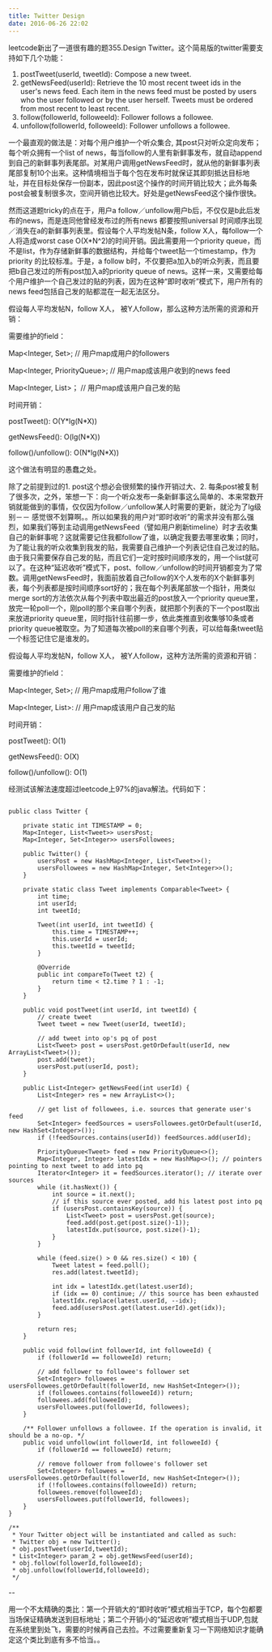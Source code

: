 ```yaml
---
title: Twitter Design
date: 2016-06-26 22:02
---
```


leetcode新出了一道很有趣的题355.Design Twitter。这个简易版的twitter需要支持如下几个功能：

1. postTweet(userId, tweetId): Compose a new tweet.
2. getNewsFeed(userId): Retrieve the 10 most recent tweet ids in the user's news feed. Each item in the news feed must be posted by users who the user followed or by the user herself. Tweets must be ordered from most recent to least recent.
3. follow(followerId, followeeId): Follower follows a followee.
4. unfollow(followerId, followeeId): Follower unfollows a followee.

一个最直观的做法是：对每个用户维护一个听众集合, 其post只对听众定向发布； 每个听众拥有一个list of news，每当follow的人里有新鲜事发布，就自动append到自己的新鲜事列表尾部。对某用户调用getNewsFeed时，就从他的新鲜事列表尾部复制10个出来。这种情境相当于每个包在发布时就保证其即刻抵达目标地址，并在目标处保存一份副本，因此post这个操作的时间开销比较大；此外每条post会被复制很多次，空间开销也比较大。好处是getNewsFeed这个操作很快。

然而这道题tricky的点在于，用户a follow／unfollow用户b后，不仅仅是b此后发布的news，而是连同他曾经发布过的所有news 都要按照universal 时间顺序出现／消失在a的新鲜事列表里。假设每个人平均发帖N条，follow X人，每follow一个人将造成worst case O(X*N^2)的时间开销。因此需要用一个priority queue，而不是list，作为存储新鲜事的数据结构，并给每个tweet贴一个timestamp，作为priority 的比较标准。于是，a follow b时，不仅要把a加入b的听众列表，而且要把b自己发过的所有post加入a的priority queue of news。这样一来，又需要给每个用户维护一个自己发过的贴的列表，因为在这种“即时收听”模式下，用户所有的news feed包括自己发的贴都混在一起无法区分。

假设每人平均发帖N，follow X人， 被Y人follow，那么这种方法所需的资源和开销：

需要维护的field：

Map<Integer, Set<Integer>>; // 用户map成用户的followers

Map<Integer, PriorityQueue<Tweet>>; // 用户map成该用户收到的news feed

Map<Integer, List<Integer>>； // 用户map成该用户自己发的贴

时间开销：

postTweet(): O(Y\*lg(N\*X))

getNewsFeed(): O(lg(N\*X))

follow()/unfollow(): O(N\*lg(N\*X))


这个做法有明显的愚蠢之处。

除了之前提到过的1. post这个想必会很频繁的操作开销过大、2. 每条post被复制了很多次，之外，笨想一下：向一个听众发布一条新鲜事这么简单的、本来常数开销就能做到的事情，仅仅因为follow／unfollow某人时需要的更新，就沦为了lg级别－－ 感觉很不划算啊。。所以如果我的用户对“即时收听”的需求并没有那么强烈，如果我们等到主动调用getNewsFeed（譬如用户刷新timeline）时才去收集自己的新鲜事呢？这就需要记住我都follow了谁，以确定我要去哪里收集；同时，为了能让我的听众收集到我发的贴，我需要自己维护一个列表记住自己发过的贴。由于我只需要保存自己发的贴，而且它们一定时按时间顺序发的，用一个list就可以了。在这种“延迟收听”模式下，post、follow／unfollow的时间开销都变为了常数。调用getNewsFeed时，我面前放着自己follow的X个人发布的X个新鲜事列表，每个列表都是按时间顺序sort好的；我在每个列表尾部放一个指针，用类似merge sort的方法依次从每个列表中取出最近的post放入一个priority queue里，放完一轮poll一个，刚poll的那个来自哪个列表，就把那个列表的下一个post取出来放进priority queue里，同时指针往前挪一步，依此类推直到收集够10条或者priority queue被取空。为了知道每次被poll的来自哪个列表，可以给每条tweet贴一个标签记住它是谁发的。

假设每人平均发帖N，follow X人， 被Y人follow，这种方法所需的资源和开销：

需要维护的field：

Map<Integer, Set<Integer>>; // 用户map成用户follow了谁

Map<Integer, List<Integer>>: // 用户map成该用户自己发的贴

时间开销：

postTweet(): O(1)

getNewsFeed(): O(X)

follow()/unfollow(): O(1)

经测试该解法速度超过leetcode上97%的java解法。代码如下：


```

public class Twitter {
    
    private static int TIMESTAMP = 0;
    Map<Integer, List<Tweet>> usersPost;
    Map<Integer, Set<Integer>> usersFollowees;

    public Twitter() {
        usersPost = new HashMap<Integer, List<Tweet>>();
        usersFollowees = new HashMap<Integer, Set<Integer>>();
    }
    
    private static class Tweet implements Comparable<Tweet> {
        int time;
        int userId;
        int tweetId;

        Tweet(int userId, int tweetId) {
            this.time = TIMESTAMP++;
            this.userId = userId;
            this.tweetId = tweetId;
        }
        
        @Override
        public int compareTo(Tweet t2) {
            return time < t2.time ? 1 : -1; 
        }
    }
    
    public void postTweet(int userId, int tweetId) {
        // create tweet
        Tweet tweet = new Tweet(userId, tweetId);
        
        // add tweet into op's pq of post
        List<Tweet> post = usersPost.getOrDefault(userId, new ArrayList<Tweet>());
        post.add(tweet);
        usersPost.put(userId, post);
    }
    
    public List<Integer> getNewsFeed(int userId) {
        List<Integer> res = new ArrayList<>();
        
        // get list of followees, i.e. sources that generate user's feed
        Set<Integer> feedSources = usersFollowees.getOrDefault(userId, new HashSet<Integer>());
        if (!feedSources.contains(userId)) feedSources.add(userId);
        
        PriorityQueue<Tweet> feed = new PriorityQueue<>(); 
        Map<Integer, Integer> latestIdx = new HashMap<>(); // pointers pointing to next tweet to add into pq
        Iterator<Integer> it = feedSources.iterator(); // iterate over sources
        while (it.hasNext()) {
            int source = it.next();
            // if this source ever posted, add his latest post into pq
            if (usersPost.containsKey(source)) {
                List<Tweet> post = usersPost.get(source);
                feed.add(post.get(post.size()-1));
                latestIdx.put(source, post.size()-1);
            }
        }
        
        while (feed.size() > 0 && res.size() < 10) {
            Tweet latest = feed.poll();
            res.add(latest.tweetId);
            
            int idx = latestIdx.get(latest.userId);
            if (idx == 0) continue; // this source has been exhausted
            latestIdx.replace(latest.userId, --idx);
            feed.add(usersPost.get(latest.userId).get(idx)); 
        }
        
        return res;
    }
    
    public void follow(int followerId, int followeeId) {
        if (followerId == followeeId) return;
        
        // add follower to followee's follower set
        Set<Integer> followees = usersFollowees.getOrDefault(followerId, new HashSet<Integer>());
        if (followees.contains(followeeId)) return;
        followees.add(followeeId);
        usersFollowees.put(followerId, followees);
    }
    
    /** Follower unfollows a followee. If the operation is invalid, it should be a no-op. */
    public void unfollow(int followerId, int followeeId) {
        if (followerId == followeeId) return;
        
        // remove follower from followee's follower set
        Set<Integer> followees = usersFollowees.getOrDefault(followerId, new HashSet<Integer>());
        if (!followees.contains(followeeId)) return;
        followees.remove(followeeId);
        usersFollowees.put(followerId, followees);
    }
}

/**
 * Your Twitter object will be instantiated and called as such:
 * Twitter obj = new Twitter();
 * obj.postTweet(userId,tweetId);
 * List<Integer> param_2 = obj.getNewsFeed(userId);
 * obj.follow(followerId,followeeId);
 * obj.unfollow(followerId,followeeId);
 */

 ```


--

用一个不太精确的类比：第一个开销大的“即时收听”模式相当于TCP，每个包都要当场保证精确发送到目标地址；第二个开销小的“延迟收听”模式相当于UDP,包就在系统里到处飞，需要的时候再自己去捡。不过需要重新复习一下网络知识才能确定这个类比到底有多不恰当。。